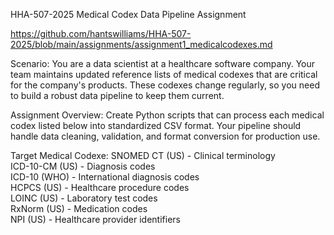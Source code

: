 HHA-507-2025
Medical Codex Data Pipeline Assignment

https://github.com/hantswilliams/HHA-507-2025/blob/main/assignments/assignment1_medicalcodexes.md

Scenario:
You are a data scientist at a healthcare software company. Your team maintains updated reference lists of medical codexes that are critical for the company's products. These codexes change regularly, so you need to build a robust data pipeline to keep them current.

Assignment Overview:
Create Python scripts that can process each medical codex listed below into standardized CSV format. Your pipeline should handle data cleaning, validation, and format conversion for production use.

Target Medical Codexe:
SNOMED CT (US) - Clinical terminology \
ICD-10-CM (US) - Diagnosis codes \
ICD-10 (WHO) - International diagnosis codes \
HCPCS (US) - Healthcare procedure codes \
LOINC (US) - Laboratory test codes \
RxNorm (US) - Medication codes \
NPI (US) - Healthcare provider identifiers